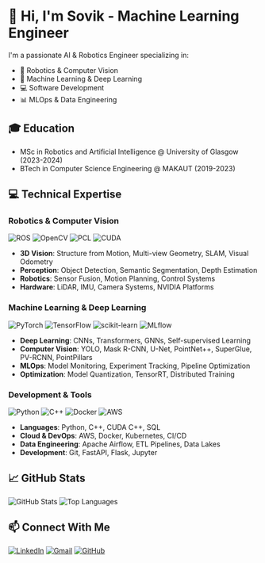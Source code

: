 # 🤖 Hi, I'm Sovik - Machine Learning Engineer

I'm a passionate AI & Robotics Engineer specializing in:
- 🤖 Robotics & Computer Vision
- 🧠 Machine Learning & Deep Learning
- 💻 Software Development
- 📊 MLOps & Data Engineering

## 🎓 Education
- MSc in Robotics and Artificial Intelligence @ University of Glasgow (2023-2024)
- BTech in Computer Science Engineering @ MAKAUT (2019-2023)

## 💻 Technical Expertise

### Robotics & Computer Vision
![ROS](https://img.shields.io/badge/ROS-22314E?style=for-the-badge&logo=ros&logoColor=white)
![OpenCV](https://img.shields.io/badge/OpenCV-5C3EE8?style=for-the-badge&logo=opencv&logoColor=white)
![PCL](https://img.shields.io/badge/PCL-3DDC84?style=for-the-badge&logo=pcl&logoColor=white)
![CUDA](https://img.shields.io/badge/CUDA-76B900?style=for-the-badge&logo=nvidia&logoColor=white)

- **3D Vision**: Structure from Motion, Multi-view Geometry, SLAM, Visual Odometry
- **Perception**: Object Detection, Semantic Segmentation, Depth Estimation
- **Robotics**: Sensor Fusion, Motion Planning, Control Systems
- **Hardware**: LiDAR, IMU, Camera Systems, NVIDIA Platforms

### Machine Learning & Deep Learning
![PyTorch](https://img.shields.io/badge/PyTorch-EE4C2C?style=for-the-badge&logo=pytorch&logoColor=white)
![TensorFlow](https://img.shields.io/badge/TensorFlow-FF6F00?style=for-the-badge&logo=tensorflow&logoColor=white)
![scikit-learn](https://img.shields.io/badge/scikit--learn-F7931E?style=for-the-badge&logo=scikit-learn&logoColor=white)
![MLflow](https://img.shields.io/badge/MLflow-0194E2?style=for-the-badge&logo=mlflow&logoColor=white)

- **Deep Learning**: CNNs, Transformers, GNNs, Self-supervised Learning
- **Computer Vision**: YOLO, Mask R-CNN, U-Net, PointNet++, SuperGlue, PV-RCNN, PointPillars
- **MLOps**: Model Monitoring, Experiment Tracking, Pipeline Optimization
- **Optimization**: Model Quantization, TensorRT, Distributed Training

### Development & Tools
![Python](https://img.shields.io/badge/Python-14354C?style=for-the-badge&logo=python&logoColor=white)
![C++](https://img.shields.io/badge/C%2B%2B-00599C?style=for-the-badge&logo=c%2B%2B&logoColor=white)
![Docker](https://img.shields.io/badge/Docker-2496ED?style=for-the-badge&logo=docker&logoColor=white)
![AWS](https://img.shields.io/badge/AWS-232F3E?style=for-the-badge&logo=amazon-aws&logoColor=white)

- **Languages**: Python, C++, CUDA C++, SQL
- **Cloud & DevOps**: AWS, Docker, Kubernetes, CI/CD
- **Data Engineering**: Apache Airflow, ETL Pipelines, Data Lakes
- **Development**: Git, FastAPI, Flask, Jupyter

## 📈 GitHub Stats
![GitHub Stats](https://github-readme-stats.vercel.app/api?username=Sovik-Ghosh&theme=blue-green)
![Top Languages](https://github-readme-stats.vercel.app/api/top-langs/?username=Sovik-Ghosh&theme=blue-green)

## 📫 Connect With Me
[![LinkedIn](https://img.shields.io/badge/LinkedIn-0077B5?style=for-the-badge&logo=linkedin&logoColor=white)](https://www.linkedin.com/in/sovik-ghosh-5b2236136)
[![Gmail](https://img.shields.io/badge/Gmail-D14836?style=for-the-badge&logo=gmail&logoColor=white)](mailto:gsovik.official@gmail.com)
[![GitHub](https://img.shields.io/badge/GitHub-100000?style=for-the-badge&logo=github&logoColor=white)](https://github.com/Sovik-Ghosh)
